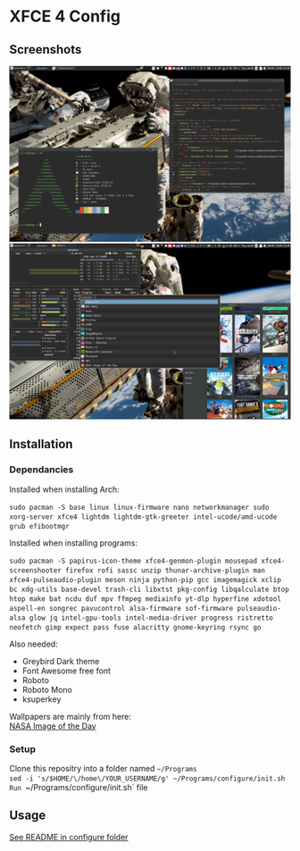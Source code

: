 # XFCE 4 Config

## Screenshots 

![Screenshot 1](configure/screenshots/screenshot1.png)
![Screenshot 2](configure/screenshots/screenshot2.png)

## Installation 

### Dependancies

Installed when installing Arch: 

`sudo pacman -S base linux linux-firmware nano networkmanager sudo xorg-server xfce4 lightdm lightdm-gtk-greeter intel-ucode/amd-ucode grub efibootmgr`

Installed when installing programs:

`sudo pacman -S papirus-icon-theme xfce4-genmon-plugin mousepad xfce4-screenshooter firefox rofi sassc unzip thunar-archive-plugin man xfce4-pulseaudio-plugin meson ninja python-pip gcc imagemagick xclip bc xdg-utils base-devel trash-cli libxtst pkg-config libqalculate btop htop make bat ncdu duf mpv ffmpeg mediainfo yt-dlp hyperfine xdotool aspell-en songrec pavucontrol alsa-firmware sof-firmware pulseaudio-alsa glow jq intel-gpu-tools intel-media-driver progress ristretto neofetch gimp expect pass fuse alacritty gnome-keyring rsync go`

Also needed: 

* Greybird Dark theme 
* Font Awesome free font 
* Roboto 
* Roboto Mono 
* ksuperkey 

Wallpapers are mainly from here:  
[NASA Image of the Day](https://www.nasa.gov/multimedia/imagegallery/iotd.html)

### Setup 

Clone this repositry into a folder named `~/Programs`  
`sed -i 's/$HOME/\/home\/YOUR_USERNAME/g' ~/Programs/configure/init.sh  
Run `~/Programs/configure/init.sh` file

## Usage 

[See README in configure folder](https://github.com/randomcoder67/XFCE-Laptop-Config/tree/main/configure#readme)
